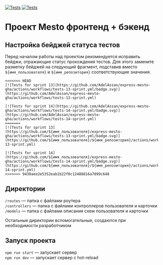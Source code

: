 [![Tests](https://github.com/yandex-praktikum/express-mesto-gha/actions/workflows/tests-13-sprint.yml/badge.svg)](https://github.com/yandex-praktikum/express-mesto-gha/actions/workflows/tests-13-sprint.yml) [![Tests](https://github.com/yandex-praktikum/express-mesto-gha/actions/workflows/tests-14-sprint.yml/badge.svg)](https://github.com/yandex-praktikum/express-mesto-gha/actions/workflows/tests-14-sprint.yml)
# Проект Mesto фронтенд + бэкенд



## Настройка бейджей статуса тестов
Перед началом работы над проектом рекомендуется исправить бейджи, отражающие статус прохождения тестов.
Для этого замените разметку бейджей на следующий фрагмент, подставив вместо `${имя_пользователя}` и `${имя_репозитория}` соответствующие значения.

```
<<<<<<< HEAD
[![Tests for sprint 13](https://github.com/AdelAssan/express-mesto-gha/actions/workflows/tests-13-sprint.yml/badge.svg)](https://github.com/AdelAssan/express-mesto-gha/actions/workflows/tests-13-sprint.yml) 

[![Tests for sprint 14](https://github.com/AdelAssan/express-mesto-gha/actions/workflows/tests-14-sprint.yml/badge.svg)](https://github.com/AdelAssan/express-mesto-gha/actions/workflows/tests-14-sprint.yml)
=======
[![Tests for sprint 13](https://github.com/${имя_пользователя}/express-mesto-gha/actions/workflows/tests-13-sprint.yml/badge.svg)](https://github.com/${имя_пользователя}/${имя_репозитория}/actions/workflows/tests-13-sprint.yml) 

[![Tests for sprint 14](https://github.com/${имя_пользователя}/express-mesto-gha/actions/workflows/tests-14-sprint.yml/badge.svg)](https://github.com/${имя_пользователя}/${имя_репозитория}/actions/workflows/tests-14-sprint.yml)
>>>>>>> 9430aee2e5352eab1b22f0c12488816a7099c648
```


## Директории

`/routes` — папка с файлами роутера  
`/controllers` — папка с файлами контроллеров пользователя и карточки   
`/models` — папка с файлами описания схем пользователя и карточки  
  
Остальные директории вспомогательные, создаются при необходимости разработчиком

## Запуск проекта

`npm run start` — запускает сервер   
`npm run dev` — запускает сервер с hot-reload
